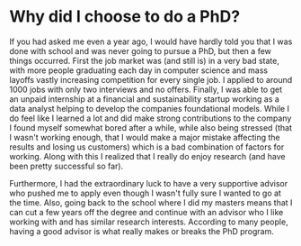 # Why did I choose to do a PhD?

If you had asked me even a year ago, I would have hardly told you that I was done with school and was never going to pursue a PhD, but then a few things occurred. First the job market was (and still is) in a very bad state, with more people graduating each day in computer science and mass layoffs vastly increasing competition for every single job. I applied to around 1000 jobs with only two interviews and no offers. Finally, I was able to get an unpaid internship at a financial and sustainability startup working as a data analyst helping to develop the companies foundational models. While I do feel like I learned a lot and did make strong contributions to the company I found myself somewhat bored after a while, while also being stressed (that I wasn't working enough, that I would make a major mistake affecting the results and losing us customers) which is a bad combination of factors for working. Along with this I realized that I really do enjoy research (and have been pretty successful so far).

Furthermore, I had the extraordinary luck to have a very supportive advisor who pushed me to apply even though I wasn't fully sure I wanted to go at the time. Also, going back to the school where I did my masters means that I can cut a few years off the degree and continue with an advisor who I like working with and has similar research interests. According to many people, having a good advisor is what really makes or breaks the PhD program.